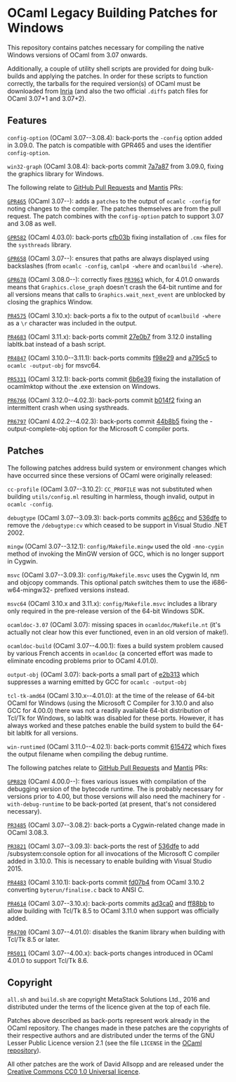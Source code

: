 # OCaml Legacy Building Patches for Windows

This repository contains patches necessary for compiling the native Windows versions of OCaml from 3.07 onwards.

Additionally, a couple of utility shell scripts are provided for doing bulk-builds and applying the patches. In order for these scripts to function correctly, the tarballs for the required version(s) of OCaml must be downloaded from [Inria](http://caml.inria.fr/pub/distrib) (and also the two official `.diffs` patch files for OCaml 3.07+1 and 3.07+2).

## Features

`config-option` (OCaml 3.07--3.08.4): back-ports the `-config` option added in 3.09.0. The patch is compatible with GPR465 and uses the identifier `config-option`.

`win32-graph` (OCaml 3.08.4): back-ports commit [7a7a87](https://github.com/ocaml/ocaml/commit/7a7a87) from 3.09.0, fixing the graphics library for Windows.

The following relate to [GitHub Pull Requests](https://github.com/ocaml/ocaml/pulls) and [Mantis](http://caml.inria.fr/mantis) PRs:

[`GPR465`](https://github.com/ocaml/ocaml/pull/465) (OCaml 3.07--): adds a `patches` to the output of `ocamlc -config` for noting changes to the compiler. The patches themselves are from the pull request. The patch combines with the `config-option` patch to support 3.07 and 3.08 as well.

[`GPR582`](https://github.com/ocaml/ocaml/pull/582) (OCaml 4.03.0): back-ports [cfb03b](https://github.com/ocaml/ocaml/commit/cfb03b)  fixing installation of `.cmx` files for the `systhreads` library.

[`GPR658`](https://github.com/ocaml/ocaml/pull/658) (OCaml 3.07--): ensures that paths are always displayed using backslashes (from `ocamlc -config`, `camlp4 -where` and `ocamlbuild -where`).

[`GPR678`](https://github.com/ocaml/ocaml/pull/678) (OCaml 3.08.0--): correctly fixes [`PR3963`](http://caml.inria.fr/mantis/view.php?id=3963) which, for 4.01.0 onwards means that `Graphics.close_graph` doesn't crash the 64-bit runtime and for all versions means that calls to `Graphics.wait_next_event` are unblocked by closing the graphics Window.

[`PR4575`](http://caml.inria.fr/mantis/view.php?id=4575) (OCaml 3.10.x): back-ports a fix to the output of `ocamlbuild -where` as a `\r` character was included in the output.

[`PR4683`](http://caml.inria.fr/mantis/view.php?id=4683) (OCaml 3.11.x): back-ports commit [27e0b7](https://github.com/ocaml/ocaml/commit/27e0b7) from 3.12.0 installing labltk.bat instead of a bash script.

[`PR4847`](http://caml.inria.fr/mantis/view.pho?id=4847) (OCaml 3.10.0--3.11.1): back-ports commits [f98e29](https://github.com/ocaml/ocaml/commit/f98e29) and [a795c5](https://github.com/ocaml/ocaml/commit/a795c5) to `ocamlc -output-obj` for msvc64.

[`PR5331`](http://caml.inria.fr/mantis/view.pho?id=5331) (OCaml 3.12.1): back-ports commit [6b6e39](https://github.com/ocaml/ocaml/commit/6b6e39) fixing the installation of ocamlmktop without the .exe extension on Windows.

[`PR6766`](http://caml.inria.fr/mantis/view.pho?id=6766) (OCaml 3.12.0--4.02.3): back-ports commit [b014f2](https://github.com/ocaml/ocaml/commit/b014f2) fixing an intermittent crash when using systhreads.

[`PR6797`](http://caml.inria.fr/mantis/view.pho?id=6766) (OCaml 4.02.2--4.02.3): back-ports commit [44b8b5](https://github.com/ocaml/ocaml/commit/44b8b5) fixing the -output-complete-obj option for the Microsoft C compiler ports.

## Patches

The following patches address build system or environment changes which have occurred since these versions of OCaml were originally released:

`cc-profile` (OCaml 3.07--3.10.2): `CC_PROFILE` was not substituted when building `utils/config.ml` resulting in harmless, though invalid, output in `ocamlc -config`.

`debugtype` (OCaml 3.07--3.09.3): back-ports commits [ac86cc](https://github.com/ocaml/ocaml/commit/ac86cc) and [536dfe](https://github.com/ocaml/ocaml/commit/536dfe) to remove the `/debugtype:cv` which ceased to be support in Visual Studio .NET 2002.

`mingw` (OCaml 3.07--3.12.1): `config/Makefile.mingw` used the old `-mno-cygin` method of invoking the MinGW version of GCC, which is no longer support in Cygwin.

`msvc` (OCaml 3.07--3.09.3): `config/Makefile.msvc` uses the Cygwin ld, nm and objcopy commands. This optional patch switches them to use the i686-w64-mingw32- prefixed versions instead.

`msvc64` (OCaml 3.10.x and 3.11.x): `config/Makefile.msvc` includes a library only required in the pre-release version of the 64-bit Windows SDK.

`ocamldoc-3.07` (OCaml 3.07): missing spaces in `ocamldoc/Makefile.nt` (it's actually not clear how this ever functioned, even in an old version of make!).

`ocamldoc-build` (OCaml 3.07--4.00.1): fixes a build system problem caused by various French accents in `ocamldoc` (a concerted effort was made to eliminate encoding problems prior to OCaml 4.01.0).

`output-obj` (OCaml 3.07): back-ports a small part of [e2b313](https://github.com/ocaml/ocaml/commit/e2b313) which suppresses a warning emitted by GCC for `ocamlc -output-obj`

`tcl-tk-amd64` (OCaml 3.10.x--4.01.0): at the time of the release of 64-bit OCaml for Windows (using the Microsoft C Compiler for 3.10.0 and also GCC for 4.00.0) there was not a readily available 64-bit distribution of Tcl/Tk for Windows, so labltk was disabled for these ports. However, it has always worked and these patches enable the build system to build the 64-bit labltk for all versions.

`win-runtimed` (OCaml 3.11.0--4.02.1): back-ports commit [615472](https://github.com/ocaml/ocaml/commit/615472) which fixes the output filename when compiling the debug runtime.

The following patches relate to [GitHub Pull Requests](https://github.com/ocaml/ocaml/pulls) and [Mantis](http://caml.inria.fr/mantis) PRs:

[`GPR820`](https://github.com/ocaml/ocaml/pull/820) (OCaml 4.00.0--): fixes various issues with compilation of the debugging version of the bytecode runtime. The is probably necessary for versions prior to 4.00, but those versions will also need the machinery for `-with-debug-runtime` to be back-ported (at present, that's not considered necessary).

[`PR3485`](http://caml.inria.fr/mantis/view.php?id=3485) (OCaml 3.07--3.08.2): back-ports a Cygwin-related change made in OCaml 3.08.3.

[`PR3821`](http://caml.inria.fr/mantis/view.php?id=3821) (OCaml 3.07--3.09.3): back-ports the rest of [536dfe](https://github.com/ocaml/ocaml/commit/536dfe) to add /subsystem:console option for all invocations of the Microsoft C compiler added in 3.10.0. This is necessary to enable building with Visual Studio 2015.

[`PR4483`](http://caml.inria.fr/mantis/view.php?id=4483) (OCaml 3.10.1): back-ports commit [fd07b4](https://github.com/ocaml/ocaml/commit/fd07b4) from OCaml 3.10.2 converting `byterun/finalise.c` back to ANSI C.

[`PR4614`](http://caml.inria.fr/mantis/view.php?id=4614) (OCaml 3.07--3.10.x): back-ports commits [ad3ca0](https://github.com/ocaml/ocaml/commit/ad3ca0) and [ff88bb](https://github.com/ocaml/ocaml/commit/ff88bb) to allow building with Tcl/Tk 8.5 to OCaml 3.11.0 when support was officially added.

[`PR4700`](http://caml.inria.fr/mantis/view.php?id=4700) (OCaml 3.07--4.01.0): disables the tkanim library when building with Tcl/Tk 8.5 or later.

[`PR5011`](http://caml.inria.fr/mantis/view.php?id=5011) (OCaml 3.07--4.00.x): back-ports changes introduced in OCaml 4.01.0 to support Tcl/Tk 8.6.

## Copyright

`all.sh` and `build.sh` are copyright MetaStack Solutions Ltd., 2016 and distributed under the terms of the licence given at the top of each file.

Patches above described as back-ports represent work already in the OCaml repository. The changes made in these patches are the copyrights of their respective authors and are distributed under the terms of the GNU Lesser Public Licence version 2.1 (see the file `LICENSE` in the [OCaml repository](https://github.com/ocaml/ocaml/blob/trunk/LICENSE)).

All other patches are the work of David Allsopp and are released under the [Creative Commons CC0 1.0 Universal licence](https://creativecommons.org/publicdomain/zero/1.0/).
